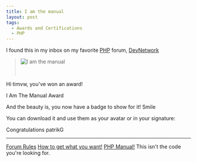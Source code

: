 ```yaml
---
title: I am the manual
layout: post
tags:
  - Awards and Certifications
  - PHP
---
```

I found this in my inbox on my favorite [PHP](http://www.php.net) forum, [DevNetwork](http://forums.devnetwork.net)

> <div>
>   <img src="http://www.timvw.be/wp-content/images/phpdn-i-am-the-manual-badge.gif" alt="I am the manual" /></p> 
>   
>   <pre>
Hi timvw,
you've won an award!

I Am The Manual Award


And the beauty is, you now have a badge to show for it! Smile

You can download it and use them as your avatar or in your signature:

Congratulations
patrikG

_________________
<a href="http://forums.devnetwork.net/viewtopic.php?t=30037">Forum Rules</a>
<a href="http://www.catb.org/~esr/faqs/smart-questions.html">How to get what you want!</a>
<a href="http://www.php.net/docs">PHP Manual!</a>
This isn't the code you're looking for.
</pre>
> </div>
